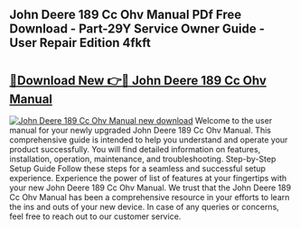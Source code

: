 ## John Deere 189 Cc Ohv Manual PDf Free Download - Part-29Y Service Owner Guide - User Repair Edition 4fkft

# <h2><a href="http://bc87854.oget.top/?id=John+Deere+189+Cc+Ohv+Manual">🔗Download New 👉🔴 John Deere 189 Cc Ohv Manual</a></h2>

[![John Deere 189 Cc Ohv Manual new download](https://i.imgur.com/5g1atiW.png)](http://bc87854.oget.top/?id=John+Deere+189+Cc+Ohv+Manual)
Welcome to the user manual for your newly upgraded John Deere 189 Cc Ohv Manual. This comprehensive guide is intended to help you understand and operate your product successfully. You will find detailed information on features, installation, operation, maintenance, and troubleshooting. Step-by-Step Setup Guide Follow these steps for a seamless and successful setup experience. Experience the power of list of features at your fingertips with your new John Deere 189 Cc Ohv Manual. We trust that the John Deere 189 Cc Ohv Manual has been a comprehensive resource in your efforts to learn the ins and outs of your new device. In case of any queries or concerns, feel free to reach out to our customer service.
